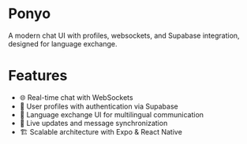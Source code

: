 # Ponyo
A modern chat UI with profiles, websockets, and Supabase integration, designed for language exchange.

# Features
- 🌐 Real-time chat with WebSockets
- 👤 User profiles with authentication via Supabase
- 🔄 Language exchange UI for multilingual communication
- 📡 Live updates and message synchronization
- 🏗️ Scalable architecture with Expo & React Native

# 